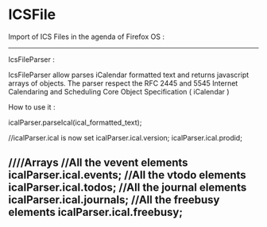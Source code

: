 ICSFile
=======

Import of ICS Files in the agenda of Firefox OS :  

----------------------------
IcsFileParser :

 IcsFileParser allow parses iCalendar formatted text and returns javascript arrays of objects. 
 The parser respect the RFC 2445 and 5545 Internet Calendaring and Scheduling Core Object Specification ( iCalendar )
 
How to use it : 
 
icalParser.parseIcal(ical_formatted_text);

//icalParser.ical is now set
icalParser.ical.version; 
icalParser.ical.prodid;

////Arrays
//All the vevent elements
icalParser.ical.events;
//All the vtodo elements
icalParser.ical.todos;
//All the journal elements
icalParser.ical.journals;
//All the freebusy elements
icalParser.ical.freebusy;
----------------------------